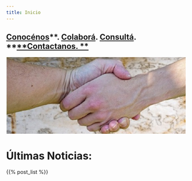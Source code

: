```yaml
---
title: Inicio
---
```

## [**Conocénos**](/quienes-somos/)**.                    **[**Colaborá**](/colabora/)**.       **[**Consultá**](/jurisprudencia/)**. **[**Contactanos. **](/contacto/)

![null](/images/uploads/manos.jpg)

# Últimas Noticias:

{{% post_list %}}
